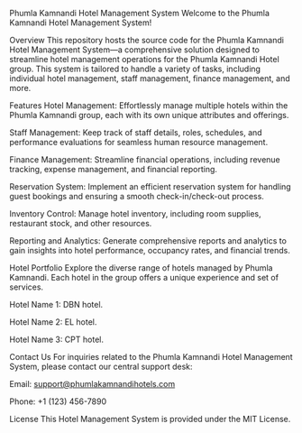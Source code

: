 Phumla Kamnandi Hotel Management System
Welcome to the Phumla Kamnandi Hotel Management System!

Overview
This repository hosts the source code for the Phumla Kamnandi Hotel Management System—a comprehensive solution designed to streamline hotel management operations for the Phumla Kamnandi Hotel group. This system is tailored to handle a variety of tasks, including individual hotel management, staff management, finance management, and more.

Features
Hotel Management: Effortlessly manage multiple hotels within the Phumla Kamnandi group, each with its own unique attributes and offerings.

Staff Management: Keep track of staff details, roles, schedules, and performance evaluations for seamless human resource management.

Finance Management: Streamline financial operations, including revenue tracking, expense management, and financial reporting.

Reservation System: Implement an efficient reservation system for handling guest bookings and ensuring a smooth check-in/check-out process.

Inventory Control: Manage hotel inventory, including room supplies, restaurant stock, and other resources.

Reporting and Analytics: Generate comprehensive reports and analytics to gain insights into hotel performance, occupancy rates, and financial trends.

Hotel Portfolio
Explore the diverse range of hotels managed by Phumla Kamnandi. Each hotel in the group offers a unique experience and set of services.

Hotel Name 1: DBN hotel.

Hotel Name 2: EL hotel.

Hotel Name 3: CPT hotel.

Contact Us
For inquiries related to the Phumla Kamnandi Hotel Management System, please contact our central support desk:

Email: support@phumlakamnandihotels.com

Phone: +1 (123) 456-7890

License
This Hotel Management System is provided under the MIT License.
